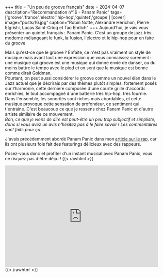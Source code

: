 +++
title = "Un peu de groove français"
date = 2024-04-07
description="Recommandation n°16 - Panam Panic"
tags=['groove','france','electro','hip-hop','quintet','groupe']
[cover]
image="posts/16.jpg"
caption="Robin Notte, Alexandre Herichon, Pierre Elgrishi, Lucas Saint-Cricq et Tao Ehrlich"
+++
Aujourd'hui, je vais vous présenter un quintet français : Panam Panic. C'est un groupe de jazz très moderne mélangeant le funk, la fusion, l'électro et le hip-hop pour en faire du groove.  

Mais qu'est-ce que le groove ? Enfaite, ce n'est pas vraiment un style de musique mais avant tout une expression que vous connaissez surement : une musique qui groove est une musique qui donne envie de danser, ou du moins battre le tempo avec le pied et on sent que la musique est bonne comme dirait Goldman.  
Pourtant, on peut aussi considérer le groove comme un nouvel élan dans le Jazz actuel que je décrirais par des thèmes plutôt simples, fortement posés sur l'harmonie, cette dernière composée d'une courte grille d'accords enrichies, le tout accompagné d'une batterie très hip-hop, très fournie. Dans l'ensemble, les sonorités sont riches mais abordables, et cette musique provoque cette sensation de profondeur, ce sentiment qui t'entraine. C'est beaucoup ce que je ressens chez Panam Panic et d'autre artiste similaire de ce mouvement.  
*Bon, ce que je viens de dire est peut-être un peu trop subjectif et simpliste, donc si vous avez un avis n'hésitez pas à le faire savoir ! Les commentaires sont faits pour ça.*  

J'avais précédemment abordé Panam Panic dans mon [article sur le rap](/posts/9-jazz-rap/), car ils ont plusieurs fois fait des featurings délicieux avec des rappeurs.  

Posez-vous donc et profiter d'un instant musical avec Panam Panic, vous ne risquez pas d'être déçu !
{{< rawhtml >}}
<div style="max-width:100%;"><div style="position:relative;padding-bottom:calc(56.25% + 52px);height: 0;"><iframe style="position:absolute;top:0;left:0;" width="100%" height="100%" src="https://odesli.co/embed/?url=https%3A%2F%2Fartist.link%2Fpanampanic&theme=light" frameborder="0" allowfullscreen sandbox="allow-same-origin allow-scripts allow-presentation allow-popups allow-popups-to-escape-sandbox" allow="clipboard-read; clipboard-write"></iframe></div></div>
{{< /rawhtml >}}